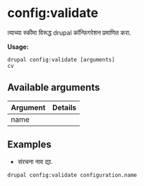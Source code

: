 # config:validate
त्याच्या स्कीमा विरूद्ध drupal कॉन्फिगरेशन प्रमाणित करा.

**Usage:**
```
drupal config:validate [arguments]
cv
```

## Available arguments
Argument | Details
---------|-------------
name | 

## Examples
* संरचना नाव द्या.
```
drupal config:validate configuration.name
```
